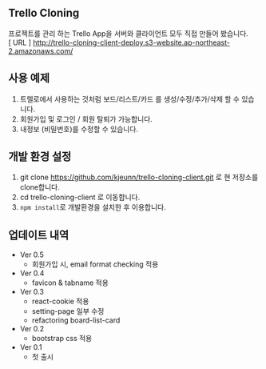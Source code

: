 ## Trello Cloning

프로젝트를 관리 하는 Trello App을 서버와 클라이언트 모두 직접 만들어 봤습니다.<br />
[ URL ]  http://trello-cloning-client-deploy.s3-website.ap-northeast-2.amazonaws.com/

## 사용 예제

1. 트렐로에서 사용하는 것처럼 보드/리스트/카드 를 생성/수정/추가/삭제 할 수 있습니다. 
2. 회원가입 및 로그인 / 회원 탈퇴가 가능합니다.
3. 내정보 (비밀번호)를 수정할 수 있습니다.


## 개발 환경 설정

1. git clone https://github.com/kjeunn/trello-cloning-client.git 로 현 저장소를 clone합니다.
2. cd trello-cloning-client 로 이동합니다.
3. ```npm install```로 개발환경을 설치한 후 이용합니다.


## 업데이트 내역

- Ver 0.5
  - 회원가입 시, email format checking 적용
- Ver 0.4
  - favicon & tabname 적용
- Ver 0.3
  - react-cookie 적용
  - setting-page 일부 수정
  - refactoring board-list-card
- Ver 0.2
  - bootstrap css 적용
- Ver 0.1
  - 첫 출시
